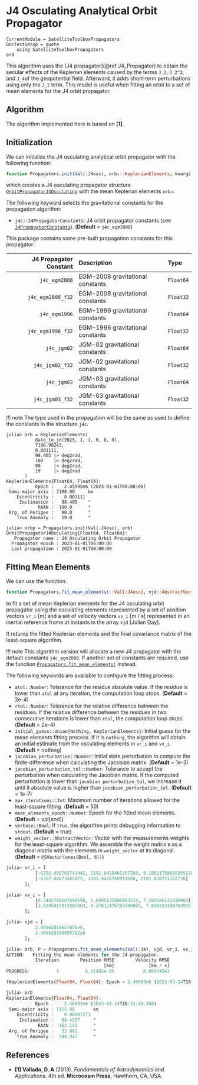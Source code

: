 J4 Osculating Analytical Orbit Propagator
=========================================

```@meta
CurrentModule = SatelliteToolboxPropagators
DocTestSetup = quote
    using SatelliteToolboxPropagators
end
```

This algorithm uses the [J4 propagator](@ref J4_Propagator) to obtain the secular effects of
the Keplerian elements caused by the terms ``J_2``, ``J_2^2``, and ``J_4``of the
geopotential field. Afterward, it adds short-term perturbations using only the ``J_2`` term.
This model is useful when fitting an orbit to a set of mean elements for the J4 orbit
propagator.

## Algorithm

The algorithm implemented here is based on **[1]**.

## Initialization

We can initialize the J4 osculating analytical orbit propagator with the following function:

```julia
function Propagators.init(Val(:J4osc), orb₀::KeplerianElements; kwargs...)
```

which creates a J4 osculating propagator structure [`OrbitPropagatorJ4Osculating`](@ref)
with the mean Keplerian elements `orb₀`.    

The following keyword selects the gravitational constants for the propagation algorithm:

- `j4c::J4PropagatorConstants`: J4 orbit propagator constants (see
  [`J4PropagatorConstants`](@ref)). (**Default** = `j4c_egm2008`)

This package contains some pre-built propagation constants for this propagator:

| **J4 Propagator Constant** | **Description**                  | **Type**  |
|---------------------------:|:---------------------------------|:----------|
|              `j4c_egm2008` | EGM-2008 gravitational constants | `Float64` |
|          `j4c_egm2008_f32` | EGM-2008 gravitational constants | `Float32` |
|              `j4c_egm1996` | EGM-1996 gravitational constants | `Float64` |
|          `j4c_egm1996_f32` | EGM-1996 gravitational constants | `Float32` |
|                `j4c_jgm02` | JGM-02 gravitational constants   | `Float64` |
|            `j4c_jgm02_f32` | JGM-02 gravitational constants   | `Float32` |
|                `j4c_jgm03` | JGM-03 gravitational constants   | `Float64` |
|            `j4c_jgm03_f32` | JGM-03 gravitational constants   | `Float32` |

!!! note
    The type used in the propagation will be the same as used to define the constants in the
    structure `j4c`.
    
```jldoctest
julia> orb = KeplerianElements(
           date_to_jd(2023, 1, 1, 0, 0, 0),
           7190.982e3,
           0.001111,
           98.405 |> deg2rad,
           100    |> deg2rad,
           90     |> deg2rad,
           19     |> deg2rad
       )
KeplerianElements{Float64, Float64}:
           Epoch :    2.45995e6 (2023-01-01T00:00:00)
 Semi-major axis : 7190.98     km
    Eccentricity :    0.001111
     Inclination :   98.405    °
            RAAN :  100.0      °
 Arg. of Perigee :   90.0      °
    True Anomaly :   19.0      °

julia> orbp = Propagators.init(Val(:J4osc), orb)
OrbitPropagatorJ4Osculating{Float64, Float64}:
   Propagator name : J4 Osculating Orbit Propagator
  Propagator epoch : 2023-01-01T00:00:00
  Last propagation : 2023-01-01T00:00:00
```

## Fitting Mean Elements

We can use the function:

```julia
function Propagators.fit_mean_elements(::Val{:J4osc}, vjd::AbstractVector{Tjd}, vr_i::AbstractVector{Tv}, vv_i::AbstractVector{Tv}; kwargs...) -> KeplerianElements{Float64, Float64}, SMatrix{6, 6, Float64}
```

to fit a set of mean Keplerian elements for the J4 osculating orbit propagator using the
osculating elements represented by a set of position vectors `vr_i` [m] and a set of
velocity vectors `vv_i` [m / s] represented in an inertial reference frame at instants in
the array `vjd` [Julian Day].

It returns the fitted Keplerian elements and the final covariance matrix of the least-square
algorithm.

!!! note
    This algorithm version will allocate a new J4 propagator with the default constants
    `j4c_egm2008`. If another set of constants are required, use the function
    [`Propagators.fit_mean_elements!`](@ref) instead.
    
The following keywords are available to configure the fitting process:

- `atol::Number`: Tolerance for the residue absolute value. If the residue is lower than
    `atol` at any iteration, the computation loop stops. (**Default** = 2e-4)
- `rtol::Number`: Tolerance for the relative difference between the residues. If the
    relative difference between the residues in two consecutive iterations is lower than
    `rtol`, the computation loop stops. (**Default** = 2e-4)
- `initial_guess::Union{Nothing, KeplerianElements}`: Initial guess for the mean elements
    fitting process. If it is `nothing`, the algorithm will obtain an initial estimate from
    the osculating elements in `vr_i` and `vv_i`. (**Default** = nothing)
- `jacobian_perturbation::Number`: Initial state perturbation to compute the
    finite-difference when calculating the Jacobian matrix. (**Default** = 1e-3)
- `jacobian_perturbation_tol::Number`: Tolerance to accept the perturbation when calculating
    the Jacobian matrix. If the computed perturbation is lower than
    `jacobian_perturbation_tol`, we increase it until it absolute value is higher than
    `jacobian_perturbation_tol`. (**Default** = 1e-7)
- `max_iterations::Int`: Maximum number of iterations allowed for the least-square fitting.
    (**Default** = 50)
- `mean_elements_epoch::Number`: Epoch for the fitted mean elements.
    (**Default** = vjd[end])
- `verbose::Bool`: If `true`, the algorithm prints debugging information to `stdout`.
    (**Default** = true)
- `weight_vector::AbstractVector`: Vector with the measurements weights for the least-square
    algorithm. We assemble the weight matrix `W` as a diagonal matrix with the elements in
    `weight_vector` at its diagonal. (**Default** = `@SVector(ones(Bool, 6))`)
    
```julia
julia> vr_i = [
           [-6792.402703741442, 2192.6458461287293, 0.18851758695295118] .* 1000,
           [-6357.88873265975, 2391.9476768911686, 2181.838771262736] .* 1000
       ];

julia> vv_i = [
           [0.3445760107690598, 1.0395135806993514, 7.393686131436984] .* 1000,
           [2.5285015912807003, 0.27812476784300005, 7.030323100703928] .* 1000
       ];

julia> vjd = [
           2.46002818657856e6,
           2.460028190050782e6
       ];

julia> orb, P = Propagators.fit_mean_elements(Val(:J4), vjd, vr_i, vv_i)
ACTION:   Fitting the mean elements for the J4 propagator.
           Iteration        Position RMSE        Velocity RMSE           Total RMSE       RMSE Variation
                                     [km]             [km / s]                  [ ]
PROGRESS:          3          6.15485e-05           0.00974542              9.74561         -0.000202693 %

(KeplerianElements{Float64, Float64}: Epoch = 2.46003e6 (2023-03-24T16:33:40.388), [0.9999771881468177 3.332792953350762e-7 … -9.720624897312517e-5 -7.123903528819134e-5; 3.3328163749600056e-7 0.9999779184112135 … 0.003264642609847606 1.703255608327167e-5; … ; -9.720624896357869e-5 0.003264642609847727 … 2.2082113077394168e-5 1.80975773671447e-8; -7.123903528970661e-5 1.703255607901948e-5 … 1.8097577352747468e-8 2.1724922081159044e-5])

julia> orb
KeplerianElements{Float64, Float64}:
           Epoch :    2.46003e6 (2023-03-24T16:33:40.388)
 Semi-major axis : 7155.98       km
    Eccentricity :    0.00307271
     Inclination :   98.4357     °
            RAAN :  162.113      °
 Arg. of Perigee :   33.061      °
    True Anomaly :  344.947      °
```

## References

- **[1]** **Vallado, D. A** (2013). *Fundamentals of Astrodynamics and Applications*. 4th
  ed. **Microcosm Press**, Hawthorn, CA, USA.
